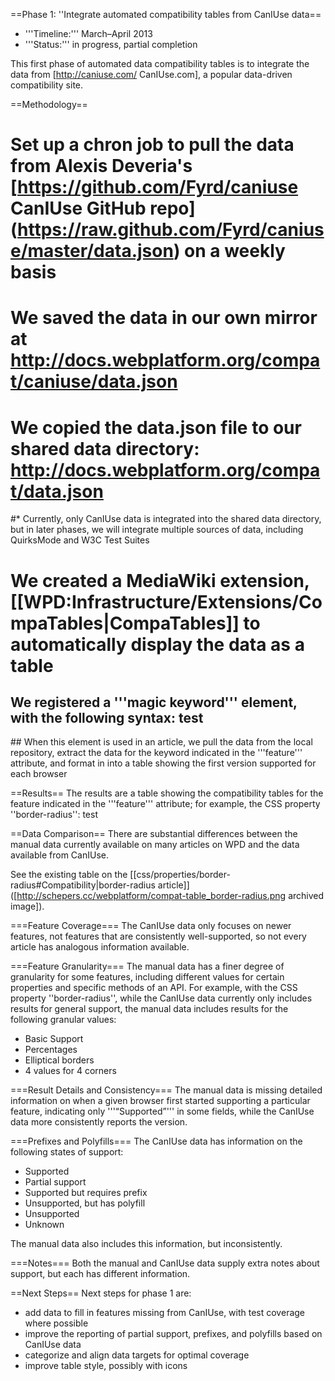 ==Phase 1: ''Integrate automated compatibility tables from CanIUse data==
* '''Timeline:''' March–April 2013
* '''Status:''' in progress, partial completion

This first phase of automated data compatibility tables is to integrate the data from [http://caniuse.com/ CanIUse.com], a popular data-driven compatibility site.

==Methodology==
# Set up a chron job to pull the data from Alexis Deveria's [https://github.com/Fyrd/caniuse CanIUse GitHub repo] (https://raw.github.com/Fyrd/caniuse/master/data.json) on a weekly basis
# We saved the data in our own mirror at http://docs.webplatform.org/compat/caniuse/data.json
# We copied the data.json file to our shared data directory: http://docs.webplatform.org/compat/data.json
#* Currently, only CanIUse data is integrated into the shared data directory, but in later phases, we will integrate multiple sources of data, including QuirksMode and W3C Test Suites 
# We created a MediaWiki extension, [[WPD:Infrastructure/Extensions/CompaTables|CompaTables]] to automatically display the data as a table
## We registered a '''magic keyword''' element, with the following syntax: <syntaxhighlight><compatability topic="css" type="property" feature="border-radius">test</compatability>
</syntaxhighlight>
## When this element is used in an article, we pull the data from the local repository, extract the data for the keyword indicated in the '''feature''' attribute, and format in into a table showing the first version supported for each browser 

==Results==
The results are a table showing the compatibility tables for the feature indicated in the '''feature''' attribute; for example, the CSS property ''border-radius'':
<compatability topic="css" type="property" feature="border-radius">test</compatability>

==Data Comparison==
There are substantial differences between the manual data currently available on many articles on WPD and the data available from CanIUse.

See the existing table on the [[css/properties/border-radius#Compatibility|border-radius article]] ([http://schepers.cc/webplatform/compat-table_border-radius.png archived image]).

===Feature Coverage===
The CanIUse data only focuses on newer features, not features that are consistently well-supported, so not every article has analogous information available.

===Feature Granularity===
The manual data has a finer degree of granularity for some features, including different values for certain properties and specific methods of an API. For example, with the CSS property ''border-radius'', while the CanIUse data currently only includes results for general support, the manual data includes results for the following granular values:
* Basic Support
* Percentages
* Elliptical borders
* 4 values for 4 corners

===Result Details and Consistency===
The manual data is missing detailed information on when a given browser first started supporting a particular feature, indicating only '''“Supported”''' in some fields, while the CanIUse data more consistently reports the version.

===Prefixes and Polyfills===
The CanIUse data has information on the following states of support:
* Supported
* Partial support
* Supported but requires prefix 
* Unsupported, but has polyfill
* Unsupported
* Unknown

The manual data also includes this information, but inconsistently.

===Notes===
Both the manual and CanIUse data supply extra notes about support, but each has different information.

==Next Steps==
Next steps for phase 1 are:
* add data to fill in features missing from CanIUse, with test coverage where possible
* improve the reporting of partial support, prefixes, and polyfills based on CanIUse data
* categorize and align data targets for optimal coverage
* improve table style, possibly with icons